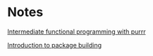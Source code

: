 # Notes

[Intermediate functional programming with purrr](1_INTERMEDIATE_PURRR.md)

[Introduction to package building](2_INTRO_TO_PACKAGE_BUILDING.md)

